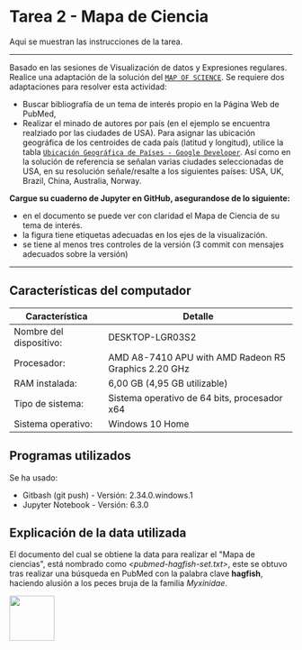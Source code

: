 # Tarea 2 - Mapa de Ciencia
Aqui se muestran las instrucciones de la tarea.

* * *

Basado en las sesiones de Visualización de datos y Expresiones regulares. Realice una adaptación de la solución del [`MAP OF SCIENCE`](https://github.com/CSB-book/CSB/blob/master/regex/solutions/MapOfScience_solution.ipynb). Se requiere dos adaptaciones para resolver esta actividad:
- Buscar bibliografía de un tema de interés propio en la Página Web de PubMed,
- Realizar el minado de autores por país (en el ejemplo se encuentra realziado por las ciudades de USA). Para asignar las ubicación geográfica de los centroides de cada país (latitud y longitud), utilice la tabla [`Ubicación Geográfica de Países - Google Developer`](https://developers.google.com/public-data/docs/canonical/countries_csv). Así como en la solución de referencia se señalan varias ciudades seleccionadas de USA, en su resolución señale/resalte a los siguientes países: USA, UK, Brazil, China, Australia, Norway.  

**Cargue su cuaderno de Jupyter en GitHub, asegurandose de lo siguiente:**
- en el documento se puede ver con claridad el Mapa de Ciencia de su tema de interés.
- la figura tiene etiquetas adecuadas en los ejes de la visualización. 
- se tiene al menos tres controles de la versión (3 commit con mensajes adecuados sobre la versión)

* * *

## Características del computador
Característica | Detalle
-------------- | -----------------
Nombre del dispositivo:	| DESKTOP-LGR03S2
Procesador:	| AMD A8-7410 APU with AMD Radeon R5 Graphics   2.20 GHz
RAM instalada:	| 6,00 GB (4,95 GB utilizable)
Tipo de sistema:	| Sistema operativo de 64 bits, procesador x64
Sistema operativo: | Windows 10 Home

## Programas utilizados
Se ha usado:
- Gitbash (git push) - Versión: 2.34.0.windows.1
- Jupyter Notebook - Versión: 6.3.0

## Explicación de la data utilizada
El documento del cual se obtiene la data para realizar el "Mapa de ciencias", está nombrado como *<pubmed-hagfish-set.txt>*, este se obtuvo tras realizar una búsqueda en PubMed con la palabra clave **hagfish**, haciendo alusión a los peces bruja de la familia _Myxinidae_.

<img src="http://angelenamangieri.weebly.com/uploads/5/8/6/1/58610217/6901451_orig.gif" width="80">
